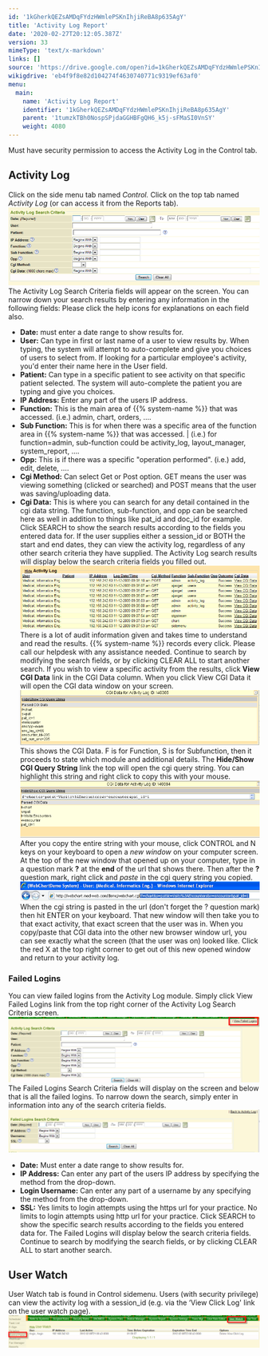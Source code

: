 ```yaml
---
id: '1kGherkQEZsAMDqFYdzHWmlePSKnIhjiReBA8p635AgY'
title: 'Activity Log Report'
date: '2020-02-27T20:12:05.387Z'
version: 33
mimeType: 'text/x-markdown'
links: []
source: 'https://drive.google.com/open?id=1kGherkQEZsAMDqFYdzHWmlePSKnIhjiReBA8p635AgY'
wikigdrive: 'eb4f9f8e82d104274f4630740771c9319ef63af0'
menu:
  main:
    name: 'Activity Log Report'
    identifier: '1kGherkQEZsAMDqFYdzHWmlePSKnIhjiReBA8p635AgY'
    parent: '1tumzkTBh0NospSPjdaGGHBFgQH6_k5j-sFMaSI0VnSY'
    weight: 4080
---
```

Must have security permission to access the Activity Log in the Control tab.

## Activity Log

Click on the side menu tab named *Control.*
Click on the top tab named *Activity Log* (or can access it from the Reports tab).
![](activity-log-report.assets/10000201000003BC000001297918FD9114646B0C.png)
The Activity Log Search Criteria fields will appear on the screen. You can narrow down your search results by entering any information in the following fields:
Please click the help icons for explanations on each field also.
* <strong>Date:</strong> must enter a date range to show results for.
* <strong>User:</strong> Can type in first or last name of a user to view results by. When typing, the system will attempt to auto-complete and give you choices of users to select from. If looking for a particular employee's activity, you'd enter their name here in the User field.
* <strong>Patient:</strong> Can type in a specific patient to see activity on that specific patient selected. The system will auto-complete the patient you are typing and give you choices.
* <strong>IP Address:</strong> Enter any part of the users IP address.
* <strong>Function:</strong> This is the main area of {{% system-name %}} that was accessed. (i.e.) admin, chart, orders, ….
* <strong>Sub Function:</strong> This is for when there was a specific area of the function area in {{% system-name %}} that was accessed. | (i.e.) for function=admin, sub-function could be activity_log, layout_manager, system_report, ….
* <strong>Opp:</strong> This is if there was a specific "operation performed". (i.e.) add, edit, delete, ….
* <strong>Cgi Method:</strong> Can select Get or Post option. GET means the user was viewing something (clicked or searched) and POST means that the user was saving/uploading data.
* <strong>Cgi Data:</strong> This is where you can search for any detail contained in the cgi data string. The function, sub-function, and opp can be searched here as well in addition to things like pat_id and doc_id for example.
Click SEARCH to show the search results according to the fields you entered data for.
If the user supplies either a session_id or BOTH the start and end dates, they can view the activity log, regardless of any other search criteria they have supplied.
The Activity Log search results will display below the search criteria fields you filled out.
![](activity-log-report.assets/100000000000038D000000F0ADE76962C204A21D.png)
There is a lot of audit information given and takes time to understand and read the results. {{% system-name %}} records every click. Please call our helpdesk with any assistance needed.
Continue to search by modifying the search fields, or by clicking CLEAR ALL to start another search.
If you wish to view a specific activity from the results, click **View CGI Data** link in the CGI Data column. When you click View CGI Data it will open the CGI data window on your screen.
![](activity-log-report.assets/1000000000000357000000C44EBA2C1EB2644F7D.png)
This shows the CGI Data. F is for Function, S is for Subfunction, then it proceeds to state which module and additional details.
The **Hide/Show CGI Query String** link the top will open the cgi query string. You can highlight this string and right click to copy this with your mouse.
![](activity-log-report.assets/100000000000034A000000C7388D549ACB60272B.png)
After you copy the entire string with your mouse, click CONTROL and N keys on your keyboard to open a *new window* on your computer screen. At the top of the new window that opened up on your computer, type in a question mark **?** at the **end** of the url that shows there. Then after the **?** question mark, right click and *paste* in the cgi query string you copied.
![](activity-log-report.assets/10000000000002BE00000039696357E10E50FCE7.png)
When the cgi string is pasted in the url (don't forget the ? question mark) then hit ENTER on your keyboard.
That new window will then take you to that exact activity, that exact screen that the user was in.
When you copy/paste that CGI data into the other new browser window url, you can see exactly what the screen (that the user was on) looked like.
Click the red X at the top right corner to get out of this new opened window and return to your activity log.

### Failed Logins

You can view failed logins from the Activity Log module.
Simply click View Failed Logins link from the top right corner of the Activity Log Search Criteria screen.
![](activity-log-report.assets/10000201000004A50000013745012E1F35C70EA9.png)
The Failed Logins Search Criteria fields will display on the screen and below that is all the failed logins.
To narrow down the search, simply enter in information into any of the search criteria fields.
![](activity-log-report.assets/1000020100000476000000C1D28D43CF243C6498.png)
* <strong>Date:</strong> Must enter a date range to show results for.
* <strong>IP Address:</strong> Can enter any part of the users IP address by specifying the method from the drop-down.
* <strong>Login Username:</strong> Can enter any part of a username by any specifying the method from the drop-down.
* <strong>SSL:</strong> Yes limits to login attempts using the https url for your practice. No limits to login attempts using http url for your practice.
Click SEARCH to show the specific search results according to the fields you entered data for.
The Failed Logins will display below the search criteria fields.
Continue to search by modifying the search fields, or by clicking CLEAR ALL to start another search.

## User Watch

User Watch tab is found in Control sidemenu. Users (with security privilege) can view the activity log with a session_id (e.g. via the ‘View Click Log' link on the user watch page).
![](activity-log-report.assets/1000020100000540000000ADE5218FD413CB3331.png)
